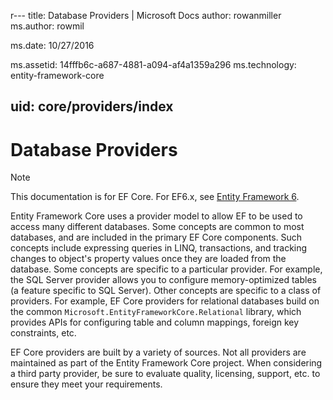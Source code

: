 r﻿---
title: Database Providers | Microsoft Docs
author: rowanmiller
ms.author: rowmil

ms.date: 10/27/2016

ms.assetid: 14fffb6c-a687-4881-a094-af4a1359a296
ms.technology: entity-framework-core
 
uid: core/providers/index
---
# Database Providers

> [!NOTE]
> This documentation is for EF Core. For EF6.x, see [Entity Framework 6](../../ef6/index.md).

Entity Framework Core uses a provider model to allow EF to be used to access many different databases. Some concepts are common to most databases, and are included in the primary EF Core components. Such concepts include expressing queries in LINQ, transactions, and tracking changes to object's property values once they are loaded from the database. Some concepts are specific to a particular provider. For example, the SQL Server provider allows you to configure memory-optimized tables (a feature specific to SQL Server). Other concepts are specific to a class of providers. For example, EF Core providers for relational databases build on the common `Microsoft.EntityFrameworkCore.Relational` library, which provides APIs for configuring table and column mappings, foreign key constraints, etc.

EF Core providers are built by a variety of sources. Not all providers are maintained as part of the Entity Framework Core project. When considering a third party provider, be sure to evaluate quality, licensing, support, etc. to ensure they meet your requirements.

